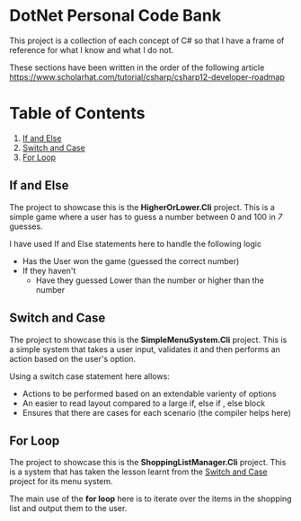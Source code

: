 # DotNet Personal Code Bank

This project is a collection of each concept of C# so that I have a frame of reference for
what I know and what I do not.

These sections have been written in the order of the following article https://www.scholarhat.com/tutorial/csharp/csharp12-developer-roadmap

# Table of Contents

1. [If and Else](#if_and_else)
1. [Switch and Case](#switch_and_case)
1. [For Loop](#for_loop_)


## If and Else <a name="if_and_else"></a>

The project to showcase this is the **HigherOrLower.Cli** project. This is a simple
game where a user has to guess a number between 0 and 100 in *7* guesses.

I have used If and Else statements here to handle the following logic

- Has the User won the game (guessed the correct number)
- If they haven't
	- Have they guessed Lower than the number or higher than the number


## Switch and Case <a name="switch_and_case"></a>

The project to showcase this is  the **SimpleMenuSystem.Cli** project. This is a 
simple system that takes a user input, validates it and then performs an action
based on the user's option.

Using a switch case statement here allows:
- Actions to be performed based on an extendable varienty of options
- An easier to read layout compared to a large if, else if , else block
- Ensures that there are cases for each scenario (the compiler helps here)

## For Loop <a name="for_loop"></a>

The project to showcase this is the **ShoppingListManager.Cli** project. This is a 
system that has taken the lesson learnt from the <a href="#switch_and_case" >Switch and Case</a>
project for its menu system.

The main use of the **for loop** here is to iterate over the items in the shopping list and 
output them to the user.